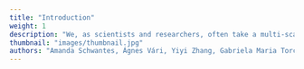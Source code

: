 ```yaml
---
title: "Introduction"
weight: 1
description: "We, as scientists and researchers, often take a multi-scale perspective to better understand how natural ecosystems improve people’s lives. Taking a multi-scale perspective, means that we can measure things at fine or small scales, for example at the scale of ants or even smaller by measuring carbon in a handful of soil and we can use instruments at broad or large scales that give us a bird's eye perspective of larger ecological patterns and processes."
thumbnail: "images/thumbnail.jpg"
authors: "Amanda Schwantes, Ágnes Vári, Yiyi Zhang, Gabriela Maria Torchio, Poliana Mendes"
---
```


